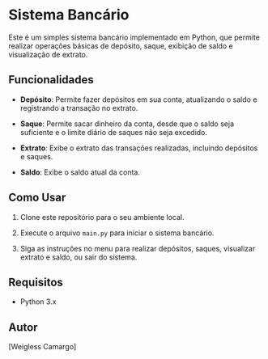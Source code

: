 # Sistema Bancário

Este é um simples sistema bancário implementado em Python, que permite realizar operações básicas de depósito, saque, exibição de saldo e visualização de extrato.

## Funcionalidades

- **Depósito**: Permite fazer depósitos em sua conta, atualizando o saldo e registrando a transação no extrato.

- **Saque**: Permite sacar dinheiro da conta, desde que o saldo seja suficiente e o limite diário de saques não seja excedido.

- **Extrato**: Exibe o extrato das transações realizadas, incluindo depósitos e saques.

- **Saldo**: Exibe o saldo atual da conta.

## Como Usar

1. Clone este repositório para o seu ambiente local.

2. Execute o arquivo `main.py` para iniciar o sistema bancário.

3. Siga as instruções no menu para realizar depósitos, saques, visualizar extrato e saldo, ou sair do sistema.

## Requisitos

- Python 3.x

## Autor

[Weigless Camargo]


